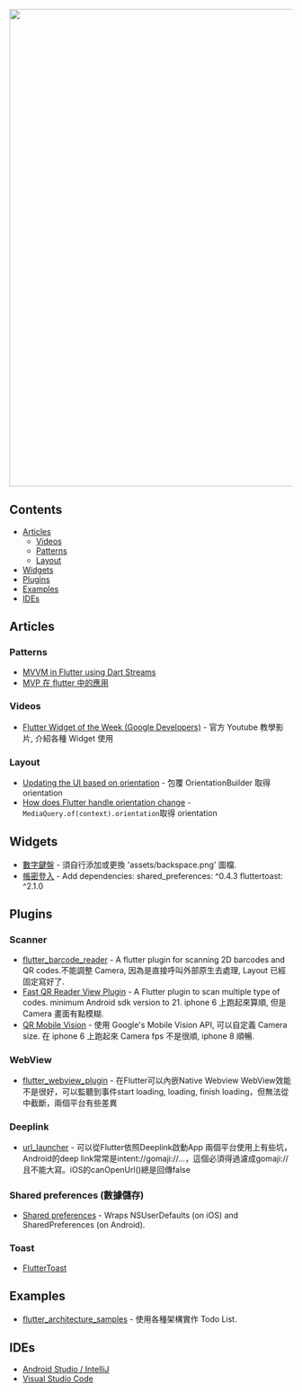 [<img src="https://cdn-images-1.medium.com/max/1600/0*MXYivtrvfMI2nZXU." align="center" width="850">](http://flutter.io)


## Contents

- [Articles](#articles)
  - [Videos](#videos)
  - [Patterns](#patterns)
  - [Layout](#layout)
- [Widgets](#widgets)
- [Plugins](#plugins)
- [Examples](#examples)
- [IDEs](#ides)

## Articles

### Patterns

- [MVVM in Flutter using Dart Streams](https://quickbirdstudios.com/blog/mvvm-in-flutter/)
- [MVP 在 flutter 中的應用](https://www.jianshu.com/p/7b2d83f8109f)
### Videos

- [Flutter Widget of the Week (Google Developers)](https://www.youtube.com/watch?v=lkF0TQJO0bA&list=PLOU2XLYxmsIL0pH0zWe_ZOHgGhZ7UasUE) - 官方 Youtube 教學影片, 介紹各種 Widget 使用

### Layout
   - [Updating the UI based on orientation](https://flutter.io/docs/cookbook/design/orientation) - 包覆 OrientationBuilder 取得orientation
  - [How does Flutter handle orientation change](https://stackoverflow.com/questions/49663494/how-does-flutter-handle-orientation-change) - ``MediaQuery.of(context).orientation``取得 orientation
  
## Widgets
  - [數字鍵盤](https://gist.github.com/WarrenLin/c5ef2e73ef5265505e427926aaa4e8bc#file-widget_abacus-dart) - 須自行添加或更換 'assets/backspace.png' 圖檔.
  - [帳密登入](https://gist.github.com/WarrenLin/785a98fdad3b15a9567b0df0d00a63ee) - Add dependencies: shared_preferences: ^0.4.3 fluttertoast: ^2.1.0

## Plugins

### Scanner
- [flutter_barcode_reader](https://github.com/apptreesoftware/flutter_barcode_reader) - 
A flutter plugin for scanning 2D barcodes and QR codes.不能調整 Camera, 因為是直接呼叫外部原生去處理, Layout 已經固定寫好了.
- [Fast QR Reader View Plugin](https://github.com/facundomedica/fast_qr_reader_view) - A Flutter plugin to scan multiple type of codes. minimum Android sdk version to 21. iphone 6 上跑起來算順, 但是 Camera 畫面有點模糊.
- [QR Mobile Vision](https://github.com/rmtmckenzie/flutter_qr_mobile_vision/) - 使用 Google's Mobile Vision API, 可以自定義 Camera size. 在 iphone 6 上跑起來 Camera fps 不是很順, iphone 8 順暢.

### WebView
- [flutter_webview_plugin](https://github.com/fluttercommunity/flutter_webview_plugin) - 在Flutter可以內嵌Native Webview
WebView效能不是很好，可以監聽到事件start loading, loading, finish loading，但無法從中截斷，兩個平台有些差異

### Deeplink
- [url_launcher](https://github.com/flutter/plugins/tree/master/packages/url_launcher) - 可以從Flutter依照Deeplink啟動App
兩個平台使用上有些坑，Android的deep link常常是intent://gomaji://...，這個必須得過濾成gomaji://且不能大寫。iOS的canOpenUrl()總是回傳false

### Shared preferences (數據儲存)
- [Shared preferences](https://github.com/flutter/plugins/tree/master/packages/shared_preferences) - Wraps NSUserDefaults (on iOS) and SharedPreferences (on Android).

### Toast
- [FlutterToast](https://github.com/PonnamKarthik/FlutterToast)

## Examples
- [flutter_architecture_samples](https://github.com/brianegan/flutter_architecture_samples) - 使用各種架構實作 Todo List.

## IDEs
- [Android Studio / IntelliJ](https://flutter.io/docs/development/tools/ide/android-studio)
- [Visual Studio Code](https://flutter.io/docs/development/tools/ide/vs-code)
